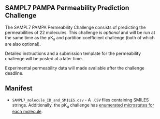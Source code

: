 ## SAMPL7 PAMPA Permeability Prediction Challenge

The SAMPL7 PAMPA Permeability Challenge consists of predicting the permeabilities of 22 molecules. This challenge is *optional* and will be run at the same time as the pK<sub>a</sub> and partition coefficient challenge (both of which are also optional).

Detailed instructions and a submission template for the permeability challenge will be posted at a later time.

Experimental permeability data will made available after the challenge deadline.

## Manifest
- `SAMPL7_molecule_ID_and_SMILES.csv` - A `.CSV` files containing SMILES strings. Additionally, the pK<sub>a</sub> challenge has [enumerated microstates for each molecule](physical_property/pKa/microstates/).
